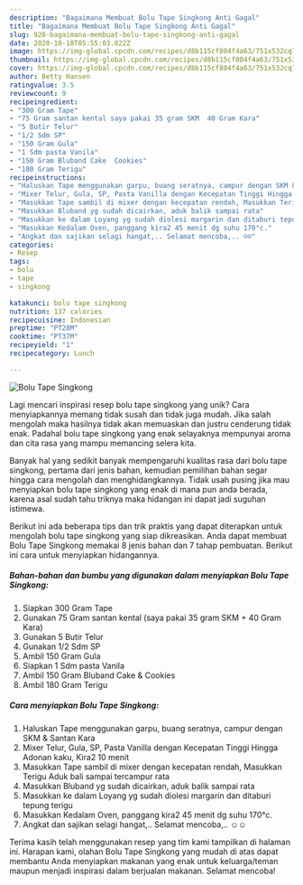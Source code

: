 ```yaml
---
description: "Bagaimana Membuat Bolu Tape Singkong Anti Gagal"
title: "Bagaimana Membuat Bolu Tape Singkong Anti Gagal"
slug: 920-bagaimana-membuat-bolu-tape-singkong-anti-gagal
date: 2020-10-18T05:55:03.822Z
image: https://img-global.cpcdn.com/recipes/d8b115cf804f4a63/751x532cq70/bolu-tape-singkong-foto-resep-utama.jpg
thumbnail: https://img-global.cpcdn.com/recipes/d8b115cf804f4a63/751x532cq70/bolu-tape-singkong-foto-resep-utama.jpg
cover: https://img-global.cpcdn.com/recipes/d8b115cf804f4a63/751x532cq70/bolu-tape-singkong-foto-resep-utama.jpg
author: Betty Hansen
ratingvalue: 3.5
reviewcount: 9
recipeingredient:
- "300 Gram Tape"
- "75 Gram santan kental saya pakai 35 gram SKM  40 Gram Kara"
- "5 Butir Telur"
- "1/2 Sdm SP"
- "150 Gram Gula"
- "1 Sdm pasta Vanila"
- "150 Gram Bluband Cake  Cookies"
- "180 Gram Terigu"
recipeinstructions:
- "Haluskan Tape menggunakan garpu, buang seratnya, campur dengan SKM &amp; Santan Kara"
- "Mixer Telur, Gula, SP, Pasta Vanilla dengan Kecepatan Tinggi Hingga Adonan kaku, Kira2 10 menit"
- "Masukkan Tape sambil di mixer dengan kecepatan rendah, Masukkan Terigu Aduk bali sampai tercampur rata"
- "Masukkan Bluband yg sudah dicairkan, aduk balik sampai rata"
- "Masukkan ke dalam Loyang yg sudah diolesi margarin dan ditaburi tepung terigu"
- "Masukkan Kedalam Oven, panggang kira2 45 menit dg suhu 170°c."
- "Angkat dan sajikan selagi hangat,.. Selamat mencoba,.. ☺☺"
categories:
- Resep
tags:
- bolu
- tape
- singkong

katakunci: bolu tape singkong 
nutrition: 137 calories
recipecuisine: Indonesian
preptime: "PT28M"
cooktime: "PT37M"
recipeyield: "1"
recipecategory: Lunch

---
```



![Bolu Tape Singkong](https://img-global.cpcdn.com/recipes/d8b115cf804f4a63/751x532cq70/bolu-tape-singkong-foto-resep-utama.jpg)

Lagi mencari inspirasi resep bolu tape singkong yang unik? Cara menyiapkannya memang tidak susah dan tidak juga mudah. Jika salah mengolah maka hasilnya tidak akan memuaskan dan justru cenderung tidak enak. Padahal bolu tape singkong yang enak selayaknya mempunyai aroma dan cita rasa yang mampu memancing selera kita.



Banyak hal yang sedikit banyak mempengaruhi kualitas rasa dari bolu tape singkong, pertama dari jenis bahan, kemudian pemilihan bahan segar hingga cara mengolah dan menghidangkannya. Tidak usah pusing jika mau menyiapkan bolu tape singkong yang enak di mana pun anda berada, karena asal sudah tahu triknya maka hidangan ini dapat jadi suguhan istimewa.


Berikut ini ada beberapa tips dan trik praktis yang dapat diterapkan untuk mengolah bolu tape singkong yang siap dikreasikan. Anda dapat membuat Bolu Tape Singkong memakai 8 jenis bahan dan 7 tahap pembuatan. Berikut ini cara untuk menyiapkan hidangannya.

<!--inarticleads1-->

##### Bahan-bahan dan bumbu yang digunakan dalam menyiapkan Bolu Tape Singkong:

1. Siapkan 300 Gram Tape
1. Gunakan 75 Gram santan kental (saya pakai 35 gram SKM + 40 Gram Kara)
1. Gunakan 5 Butir Telur
1. Gunakan 1/2 Sdm SP
1. Ambil 150 Gram Gula
1. Siapkan 1 Sdm pasta Vanila
1. Ambil 150 Gram Bluband Cake &amp; Cookies
1. Ambil 180 Gram Terigu




<!--inarticleads2-->

##### Cara menyiapkan Bolu Tape Singkong:

1. Haluskan Tape menggunakan garpu, buang seratnya, campur dengan SKM &amp; Santan Kara
1. Mixer Telur, Gula, SP, Pasta Vanilla dengan Kecepatan Tinggi Hingga Adonan kaku, Kira2 10 menit
1. Masukkan Tape sambil di mixer dengan kecepatan rendah, Masukkan Terigu Aduk bali sampai tercampur rata
1. Masukkan Bluband yg sudah dicairkan, aduk balik sampai rata
1. Masukkan ke dalam Loyang yg sudah diolesi margarin dan ditaburi tepung terigu
1. Masukkan Kedalam Oven, panggang kira2 45 menit dg suhu 170°c.
1. Angkat dan sajikan selagi hangat,.. Selamat mencoba,.. ☺☺




Terima kasih telah menggunakan resep yang tim kami tampilkan di halaman ini. Harapan kami, olahan Bolu Tape Singkong yang mudah di atas dapat membantu Anda menyiapkan makanan yang enak untuk keluarga/teman maupun menjadi inspirasi dalam berjualan makanan. Selamat mencoba!
